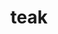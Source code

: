 ---
category: 4-letters
denotation: null
name: teak
reference_link: https://www.etymonline.com/word/teak
root_language: null
root_name: null
title: teak
type: free
word_sums:
- respelling: teak
  sum: 'Teak + '
---